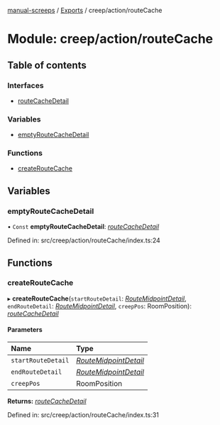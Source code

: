 [manual-screeps](../README.md) / [Exports](../modules.md) / creep/action/routeCache

# Module: creep/action/routeCache

## Table of contents

### Interfaces

- [routeCacheDetail](../interfaces/creep_action_routecache.routecachedetail.md)

### Variables

- [emptyRouteCacheDetail](creep_action_routecache.md#emptyroutecachedetail)

### Functions

- [createRouteCache](creep_action_routecache.md#createroutecache)

## Variables

### emptyRouteCacheDetail

• `Const` **emptyRouteCacheDetail**: [*routeCacheDetail*](../interfaces/creep_action_routecache.routecachedetail.md)

Defined in: src/creep/action/routeCache/index.ts:24

## Functions

### createRouteCache

▸ **createRouteCache**(`startRouteDetail`: [*RouteMidpointDetail*](../interfaces/creep_routeplan.routemidpointdetail.md), `endRouteDetail`: [*RouteMidpointDetail*](../interfaces/creep_routeplan.routemidpointdetail.md), `creepPos`: RoomPosition): [*routeCacheDetail*](../interfaces/creep_action_routecache.routecachedetail.md)

#### Parameters

| Name | Type |
| :------ | :------ |
| `startRouteDetail` | [*RouteMidpointDetail*](../interfaces/creep_routeplan.routemidpointdetail.md) |
| `endRouteDetail` | [*RouteMidpointDetail*](../interfaces/creep_routeplan.routemidpointdetail.md) |
| `creepPos` | RoomPosition |

**Returns:** [*routeCacheDetail*](../interfaces/creep_action_routecache.routecachedetail.md)

Defined in: src/creep/action/routeCache/index.ts:31
